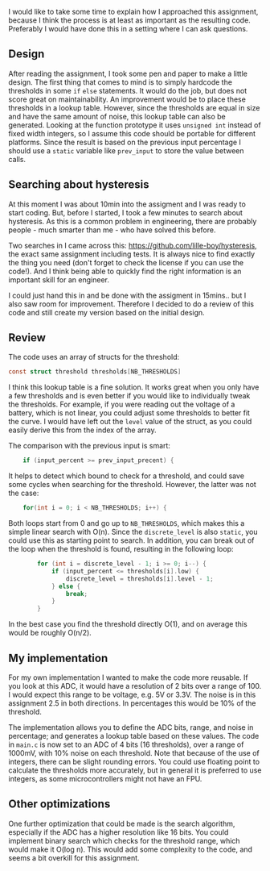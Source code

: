 I would like to take some time to explain how I approached this assignment, because I think the process is at least as important as the resulting code.
Preferably I would have done this in a setting where I can ask questions.

## Design
After reading the assignment, I took some pen and paper to make a little design.
The first thing that comes to mind is to simply hardcode the thresholds in some `if` `else` statements.
It would do the job, but does not score great on maintainability.
An improvement would be to place these thresholds in a lookup table.
However, since the thresholds are equal in size and have the same amount of noise, this lookup table can also be generated.
Looking at the function prototype it uses `unsigned int` instead of fixed width integers, so I assume this code should be portable for different platforms.
Since the result is based on the previous input percentage I should use a `static` variable like `prev_input` to store the value between calls.

## Searching about hysteresis
At this moment I was about 10min into the assigment and I was ready to start coding.
But, before I started, I took a few minutes to search about hysteresis.
As this is a common problem in engineering, there are probably people - much smarter than me - who have solved this before.

Two searches in I came across this: https://github.com/lille-boy/hysteresis, the exact same assignment including tests.
It is always nice to find exactly the thing you need (don't forget to check the license if you can use the code!).
And I think being able to quickly find the right information is an important skill for an engineer.

I could just hand this in and be done with the assigment in 15mins.. but I also saw room for improvement.
Therefore I decided to do a review of this code and still create my version based on the initial design.

## Review
The code uses an array of structs for the threshold:

```C
const struct threshold thresholds[NB_THRESHOLDS]
```
I think this lookup table is a fine solution. 
It works great when you only have a few thresholds and is even better if you would like to individually tweak the thresholds.
For example, if you were reading out the voltage of a battery, which is not linear, you could adjust some thresholds to better fit the curve.
I would have left out the `level` value of the struct, as you could easily derive this from the index of the array.

The comparison with the previous input is smart:

```C
    if (input_percent >= prev_input_precent) {
```
It helps to detect which bound to check for a threshold, and could save some cycles when searching for the threshold.
However, the latter was not the case:

```C
    for(int i = 0; i < NB_THRESHOLDS; i++) {
```
Both loops start from 0 and go up to `NB_THRESHOLDS`, which makes this a simple linear search with O(n).
Since the `discrete_level` is also `static`, you could use this as starting point to search.
In addition, you can break out of the loop when the threshold is found, resulting in the following loop:

```C
        for (int i = discrete_level - 1; i >= 0; i--) {
            if (input_percent <= thresholds[i].low) {
                discrete_level = thresholds[i].level - 1;
            } else {
                break;
            }
        }
```
In the best case you find the threshold directly O(1), and on average this would be roughly O(n/2).

## My implementation
For my own implementation I wanted to make the code more reusable.
If you look at this ADC, it would have a resolution of 2 bits over a range of 100.
I would expect this range to be voltage, e.g. 5V or 3.3V.
The noise is in this assignment 2.5 in both directions.
In percentages this would be 10% of the threshold.

The implementation allows you to define the ADC bits, range, and noise in percentage; and generates a lookup table based on these values.
The code in `main.c` is now set to an ADC of 4 bits (16 thresholds), over a range of 1000mV, with 10% noise on each threshold.
Note that because of the use of integers, there can be slight rounding errors.
You could use floating point to calculate the thresholds more accurately, but in general it is preferred to use integers, as some microcontrollers might not have an FPU.

## Other optimizations
One further optimization that could be made is the search algorithm, especially if the ADC has a higher resolution like 16 bits.
You could implement binary search which checks for the threshold range, which would make it O(log n).
This would add some complexity to the code, and seems a bit overkill for this assignment.
